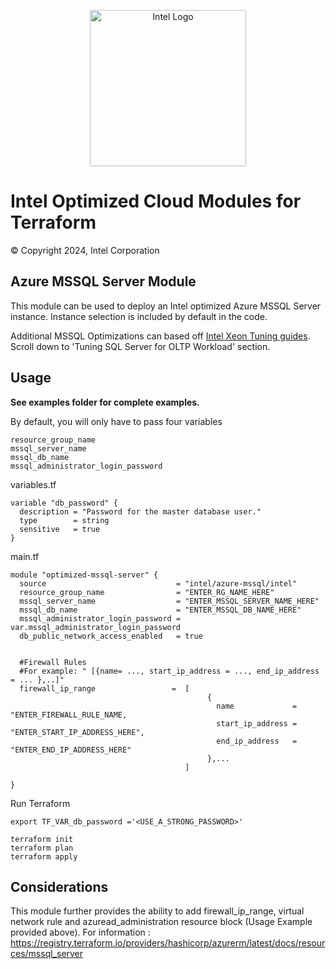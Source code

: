 <p align="center">
  <img src="https://github.com/intel/terraform-intel-azure-mssql/blob/main/images/logo-classicblue-800px.png?raw=true" alt="Intel Logo" width="250"/>
</p>

# Intel Optimized Cloud Modules for Terraform

© Copyright 2024, Intel Corporation

## Azure MSSQL Server Module

This module can be used to deploy an Intel optimized Azure MSSQL Server instance.
Instance selection is included by default in the code.

Additional MSSQL Optimizations can based off [Intel Xeon Tuning guides](<https://www.intel.com/content/www/us/en/developer/articles/guide/sql-server-tuning-guide-for-otp-using-xeon.html#:~:text=benchmarking%20hardware%20configuration%3A-,Tuning%20SQL%20Server%20for%20OLTP%20Workload,-The%20following%20sp_configure%3E>). Scroll down to 'Tuning SQL Server for OLTP Workload' section.

## Usage

**See examples folder for complete examples.**

By default, you will only have to pass four variables

```hcl
resource_group_name 
mssql_server_name  
mssql_db_name 
mssql_administrator_login_password 
```
variables.tf

```hcl
variable "db_password" {
  description = "Password for the master database user."
  type        = string
  sensitive   = true
}
```
main.tf
```hcl
module "optimized-mssql-server" {
  source                             = "intel/azure-mssql/intel"
  resource_group_name                = "ENTER_RG_NAME_HERE"
  mssql_server_name                  = "ENTER_MSSQL_SERVER_NAME_HERE"
  mssql_db_name                      = "ENTER_MSSQL_DB_NAME_HERE"
  mssql_administrator_login_password = var.mssql_administrator_login_password
  db_public_network_access_enabled   = true  


  #Firewall Rules
  #For example: " [{name= ..., start_ip_address = ..., end_ip_address = ... },..]"
  firewall_ip_range                 =  [
                                            { 
                                              name             = "ENTER_FIREWALL_RULE_NAME,
                                              start_ip_address = "ENTER_START_IP_ADDRESS_HERE", 
                                              end_ip_address   = "ENTER_END_IP_ADDRESS_HERE" 
                                            },...
                                       ]
  
}
```


Run Terraform

```hcl
export TF_VAR_db_password ='<USE_A_STRONG_PASSWORD>'

terraform init  
terraform plan
terraform apply 
```
## Considerations

This module further provides the ability to add firewall_ip_range, virtual network rule and azuread_administration resource block (Usage Example provided above). For information : https://registry.terraform.io/providers/hashicorp/azurerm/latest/docs/resources/mssql_server